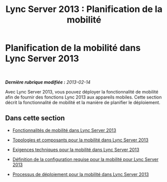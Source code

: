 ﻿---
title: 'Lync Server 2013 : Planification de la mobilité'
TOCTitle: Planification de la mobilité
ms:assetid: 12000359-09b5-48f0-986d-fab3a1487f9c
ms:mtpsurl: https://technet.microsoft.com/fr-fr/library/Hh689981(v=OCS.15)
ms:contentKeyID: 49296308
ms.date: 05/20/2016
mtps_version: v=OCS.15
ms.translationtype: HT
---

# Planification de la mobilité dans Lync Server 2013

 

_**Dernière rubrique modifiée :** 2013-02-14_

Avec Lync Server 2013, vous pouvez déployer la fonctionnalité de mobilité afin de fournir des fonctions Lync 2013 aux appareils mobiles. Cette section décrit la fonctionnalité de mobilité et la manière de planifier le déploiement.

## Dans cette section

  - [Fonctionnalités de mobilité dans Lync Server 2013](lync-server-2013-mobility-features-and-capabilities.md)

  - [Topologies et composants pour la mobilité dans Lync Server 2013](lync-server-2013-topologies-and-components-for-mobility.md)

  - [Exigences techniques pour la mobilité dans Lync Server 2013](lync-server-2013-technical-requirements-for-mobility.md)

  - [Définition de la configuration requise pour la mobilité pour Lync Server 2013](lync-server-2013-defining-your-mobility-requirements.md)

  - [Processus de déploiement pour la mobilité dans Lync Server 2013](lync-server-2013-deployment-process-for-mobility.md)

